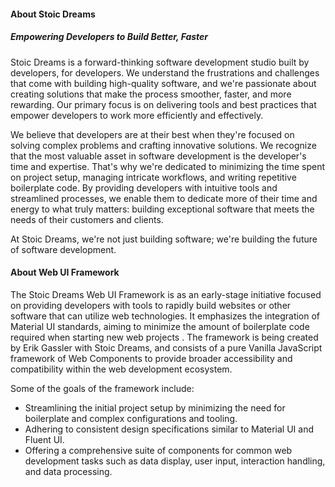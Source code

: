 <webui-data>
    <template slot="json" name="page-next-page">
        {
            "name":"Home",
            "href":"/"
        }
    </template>
</webui-data>

#### About Stoic Dreams

##### Empowering Developers to Build Better, Faster

<webui-page-segment>

Stoic Dreams is a forward-thinking software development studio built by developers, for developers. We understand the frustrations and challenges that come with building high-quality software, and we're passionate about creating solutions that make the process smoother, faster, and more rewarding. Our primary focus is on delivering tools and best practices that empower developers to work more efficiently and effectively.

We believe that developers are at their best when they're focused on solving complex problems and crafting innovative solutions. We recognize that the most valuable asset in software development is the developer's time and expertise. That's why we're dedicated to minimizing the time spent on project setup, managing intricate workflows, and writing repetitive boilerplate code. By providing developers with intuitive tools and streamlined processes, we enable them to dedicate more of their time and energy to what truly matters: building exceptional software that meets the needs of their customers and clients.

At Stoic Dreams, we're not just building software; we're building the future of software development.

</webui-page-segment>

#### About Web UI Framework

<webui-page-segment>

The Stoic Dreams Web UI Framework is as an early-stage initiative focused on providing developers with tools to rapidly build websites or other software that can utilize web technologies. It emphasizes the integration of Material UI standards, aiming to minimize the amount of boilerplate code required when starting new web projects . The framework is being created by Erik Gassler with Stoic Dreams, and consists of a pure Vanilla JavaScript framework of Web Components to provide broader accessibility and compatibility within the web development ecosystem.

Some of the goals of the framework include:

- Streamlining the initial project setup by minimizing the need for boilerplate and complex configurations and tooling.
- Adhering to consistent design specifications similar to Material UI and Fluent UI.
- Offering a comprehensive suite of components for common web development tasks such as data display, user input, interaction handling, and data processing.

</webui-page-segment>
